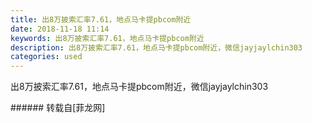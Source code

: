 ```yaml
---
title: 出8万披索汇率7.61，地点马卡提pbcom附近
date: 2018-11-18 11:14
keywords: 出8万披索汇率7.61，地点马卡提pbcom附近
description: 出8万披索汇率7.61，地点马卡提pbcom附近，微信jayjaylchin303
categories: used
---
```

<td class="t_f" id="postmessage_2301849">

出8万披索汇率7.61，地点马卡提pbcom附近，微信jayjaylchin303<br/>
</td>
###### 转载自[菲龙网]